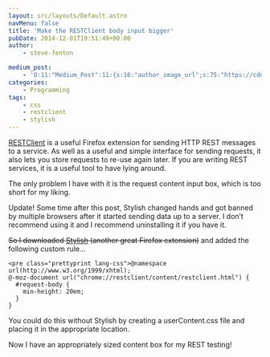 ```yaml
---
layout: src/layouts/Default.astro
navMenu: false
title: 'Make the RESTClient body input bigger'
pubDate: 2014-12-01T19:51:49+00:00
author:
    - steve-fenton

medium_post:
    - 'O:11:"Medium_Post":11:{s:16:"author_image_url";s:75:"https://cdn-images-1.medium.com/fit/c/400/400/1*eXkhfEuF41g5W_xnc_ydLA.jpeg";s:10:"author_url";s:38:"https://medium.com/@steve.fenton.co.uk";s:11:"byline_name";N;s:12:"byline_email";N;s:10:"cross_link";s:3:"yes";s:2:"id";s:12:"553dadadf84d";s:21:"follower_notification";s:3:"yes";s:7:"license";s:19:"all-rights-reserved";s:14:"publication_id";s:2:"-1";s:6:"status";s:5:"draft";s:3:"url";s:51:"https://medium.com/@steve.fenton.co.uk/553dadadf84d";}'
categories:
    - Programming
tags:
    - css
    - restclient
    - stylish
---
```


[RESTClient](https://addons.mozilla.org/en-US/firefox/addon/restclient/?src=stevefenton.co.uk) is a useful Firefox extension for sending HTTP REST messages to a service. As well as a useful and simple interface for sending requests, it also lets you store requests to re-use again later. If you are writing REST services, it is a useful tool to have lying around.

The only problem I have with it is the request content input box, which is too short for my liking.

Update! Some time after this post, Stylish changed hands and got banned by multiple browsers after it started sending data up to a server. I don’t recommend using it and I recommend uninstalling it if you have it.

<del>So I downloaded [Stylish](https://addons.mozilla.org/en-US/firefox/addon/stylish/?src=stevefenton.co.uk) (another great Firefox extension)</del> and added the following custom rule…

```
<pre class="prettyprint lang-css">@namespace url(http://www.w3.org/1999/xhtml);
@-moz-document url("chrome://restclient/content/restclient.html") {
  #request-body {
    min-height: 20em;
  }
}
```

You could do this without Stylish by creating a userContent.css file and placing it in the appropriate location.

Now I have an appropriately sized content box for my REST testing!